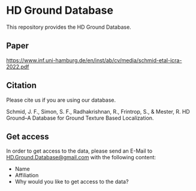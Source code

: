 # HD Ground Database
This repository provides the HD Ground Database.

## Paper
https://www.inf.uni-hamburg.de/en/inst/ab/cv/media/schmid-etal-icra-2022.pdf

## Citation
Please cite us if you are using our database.

Schmid, J. F., Simon, S. F., Radhakrishnan, R., Frintrop, S., & Mester, R. HD Ground–A Database for Ground Texture Based Localization.

## Get access
In order to get access to the data, please send an E-Mail to HD.Ground.Database@gmail.com with the following content:

- Name
- Affiliation
- Why would you like to get access to the data?
